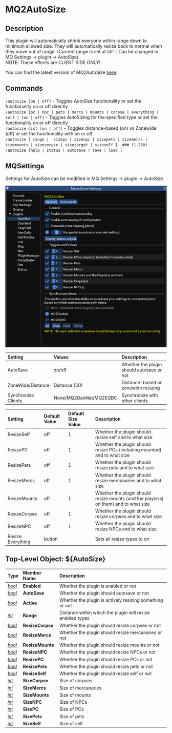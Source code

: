 # MQ2AutoSize

## Description

This plugin will automatically shrink everyone within range down to minimum allowed size. They will automatically resize back to normal when they move out of range. (Current range is set at 50' - Can be changed in MQ Settings -> plugin -> AutoSize)<br>
NOTE: These effects are CLIENT SIDE ONLY!<br>

You can find the latest version of MQ2AutoSize [here](https://github.com/RedGuides/MQ2AutoSize).

## Commands

`/autosize [on | off]` - Toggles AutoSize functionality or set the functionality on or off directly<br>
`/autosize [pc | npc | pets | mercs | mounts | corpse | everything | self ] [on | off]` - Toggles AutoSizing for the specified type or set the functionality on or off directly<br>
`/autosize dist [on | off]` - Toggles distance-based (on) vs Zonewide (off) or set the functionality with on or off.<br>
`/autosize [ range |  sizepc | sizenpc | sizepets | sizemercs | sizemounts | sizecorpse | sizetarget | sizeself ]  ### (1-250)`<br>
`/autosize [help | status | autosave | save | load ]`<br>

## MQSettings

Settings for AutoSize can be modified in MQ Settings -> plugin -> AutoSize

![MQSettings AutoSize](../../images/autosize-mqsettings.png)

| **Setting** | **Values** | **Description** |
| :---------- | :-------- | :------------- |
| AutoSave | on/off | Whether the plugin should autosave or not |
| ZoneWide/Distance | Distance (50) | Distance-based or zonewide resizing |
| Synchronize Clients | None/MQ2DanNet/MQ2EQBC | Synchronize with other clients |

| **Setting** | **Default Value** | **Default Size Value** | **Description** |
| :---------- | :---------------- | :-------------- | :------------- |
| ResizeSelf | off | 1 | Whether the plugin should resize self and to what size |
| ResizePC | off | 1 | Whether the plugin should resize PCs (including mounted) and to what size |
| ResizePets | off | 1 | Whether the plugin should resize pets and to what size |
| ResizeMercs | off | 1 | Whether the plugin should resize mercanaries and to what size |
| ResizeMounts | off | 1 | Whether the plugin should resize mounts (and the player(s) on them) and to what size |
| ResizeCorpse | off | 1 | Whether the plugin should resize corpses and to what size |
| ResizeNPC | off | 1 | Whether the plugin should resize NPCs and to what size |
| Resize Everything | button | | Sets all resize types to on |

## Top-Level Object: ${AutoSize}

| **Type**                                              | **Member Name**  | **Description**                                            |
| :---------------------------------------------------- | :--------------- | :--------------------------------------------------------- |
| [_bool_](../../reference/data-types/datatype-bool.md) | **Enabled**      | Whether the plugin is enabled or not                       |
| [_bool_](../../reference/data-types/datatype-bool.md) | **AutoSave**     | Whether the plugin should autosave or not                  |
| [_bool_](../../reference/data-types/datatype-bool.md) | **Active**       | Whether the plugin is actively resizing something or not   |
| [_int_](../../reference/data-types/datatype-int.md)   | **Range**        | Distance within which the plugin will resize enabled types |
| [_bool_](../../reference/data-types/datatype-bool.md) | **ResizeCorpse** | Whether the plugin should resize corpses or not            |
| [_bool_](../../reference/data-types/datatype-bool.md) | **ResizeMercs**  | Whether the plugin should resize mercanaries or not        |
| [_bool_](../../reference/data-types/datatype-bool.md) | **ResizeMounts** | Whether the plugin should resize mounts or not             |
| [_bool_](../../reference/data-types/datatype-bool.md) | **ResizeNPC**    | Whether the plugin should resize NPCs or not               |
| [_bool_](../../reference/data-types/datatype-bool.md) | **ResizePC**     | Whether the plugin should resize PCs or not                |
| [_bool_](../../reference/data-types/datatype-bool.md) | **ResizePets**   | Whether the plugin should resize pets or not               |
| [_bool_](../../reference/data-types/datatype-bool.md) | **ResizeSelf**   | Whether the plugin should resize self or not               |
| [_int_](../../reference/data-types/datatype-int.md)   | **SizeCorpse**   | Size of corpses                                            |
| [_int_](../../reference/data-types/datatype-int.md)   | **SizeMercs**    | Size of mercanaries                                        |
| [_int_](../../reference/data-types/datatype-int.md)   | **SizeMounts**   | Size of mounts                                             |
| [_int_](../../reference/data-types/datatype-int.md)   | **SizeNPC**      | Size of NPCs                                               |
| [_int_](../../reference/data-types/datatype-int.md)   | **SizePC**       | Size of PCs                                                |
| [_int_](../../reference/data-types/datatype-int.md)   | **SizePets**     | Size of pets                                               |
| [_int_](../../reference/data-types/datatype-int.md)   | **SizeSelf**     | Size of self                                               |
